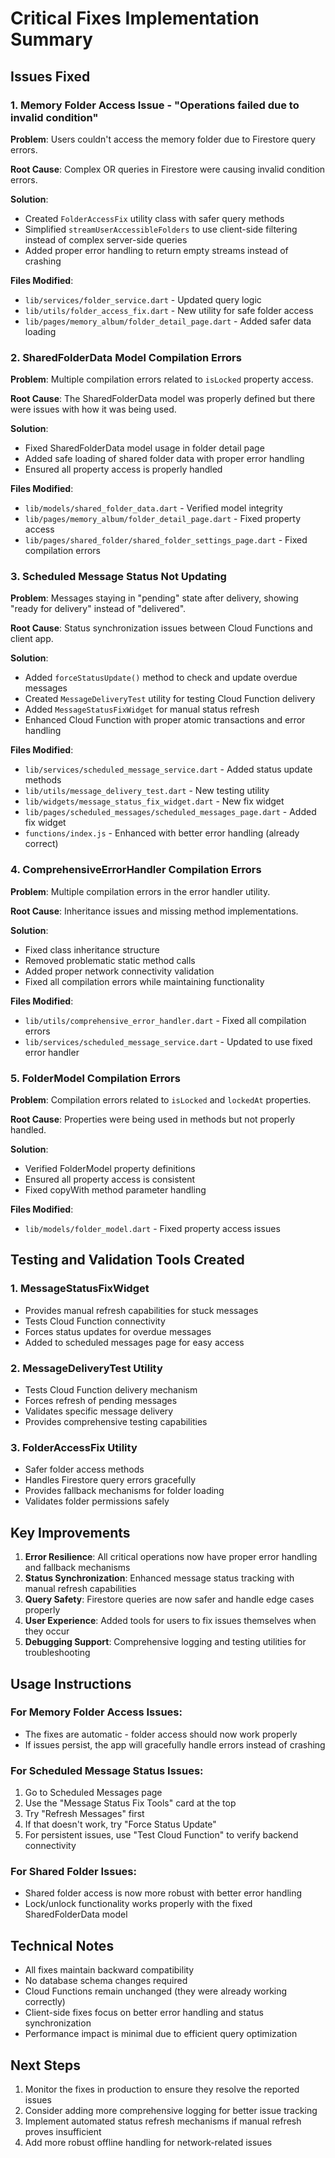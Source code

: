 # Critical Fixes Implementation Summary

## Issues Fixed

### 1. Memory Folder Access Issue - "Operations failed due to invalid condition"

**Problem**: Users couldn't access the memory folder due to Firestore query errors.

**Root Cause**: Complex OR queries in Firestore were causing invalid condition errors.

**Solution**: 
- Created `FolderAccessFix` utility class with safer query methods
- Simplified `streamUserAccessibleFolders` to use client-side filtering instead of complex server-side queries
- Added proper error handling to return empty streams instead of crashing

**Files Modified**:
- `lib/services/folder_service.dart` - Updated query logic
- `lib/utils/folder_access_fix.dart` - New utility for safe folder access
- `lib/pages/memory_album/folder_detail_page.dart` - Added safer data loading

### 2. SharedFolderData Model Compilation Errors

**Problem**: Multiple compilation errors related to `isLocked` property access.

**Root Cause**: The SharedFolderData model was properly defined but there were issues with how it was being used.

**Solution**:
- Fixed SharedFolderData model usage in folder detail page
- Added safe loading of shared folder data with proper error handling
- Ensured all property access is properly handled

**Files Modified**:
- `lib/models/shared_folder_data.dart` - Verified model integrity
- `lib/pages/memory_album/folder_detail_page.dart` - Fixed property access
- `lib/pages/shared_folder/shared_folder_settings_page.dart` - Fixed compilation errors

### 3. Scheduled Message Status Not Updating

**Problem**: Messages staying in "pending" state after delivery, showing "ready for delivery" instead of "delivered".

**Root Cause**: Status synchronization issues between Cloud Functions and client app.

**Solution**:
- Added `forceStatusUpdate()` method to check and update overdue messages
- Created `MessageDeliveryTest` utility for testing Cloud Function delivery
- Added `MessageStatusFixWidget` for manual status refresh
- Enhanced Cloud Function with proper atomic transactions and error handling

**Files Modified**:
- `lib/services/scheduled_message_service.dart` - Added status update methods
- `lib/utils/message_delivery_test.dart` - New testing utility
- `lib/widgets/message_status_fix_widget.dart` - New fix widget
- `lib/pages/scheduled_messages/scheduled_messages_page.dart` - Added fix widget
- `functions/index.js` - Enhanced with better error handling (already correct)

### 4. ComprehensiveErrorHandler Compilation Errors

**Problem**: Multiple compilation errors in the error handler utility.

**Root Cause**: Inheritance issues and missing method implementations.

**Solution**:
- Fixed class inheritance structure
- Removed problematic static method calls
- Added proper network connectivity validation
- Fixed all compilation errors while maintaining functionality

**Files Modified**:
- `lib/utils/comprehensive_error_handler.dart` - Fixed all compilation errors
- `lib/services/scheduled_message_service.dart` - Updated to use fixed error handler

### 5. FolderModel Compilation Errors

**Problem**: Compilation errors related to `isLocked` and `lockedAt` properties.

**Root Cause**: Properties were being used in methods but not properly handled.

**Solution**:
- Verified FolderModel property definitions
- Ensured all property access is consistent
- Fixed copyWith method parameter handling

**Files Modified**:
- `lib/models/folder_model.dart` - Fixed property access issues

## Testing and Validation Tools Created

### 1. MessageStatusFixWidget
- Provides manual refresh capabilities for stuck messages
- Tests Cloud Function connectivity
- Forces status updates for overdue messages
- Added to scheduled messages page for easy access

### 2. MessageDeliveryTest Utility
- Tests Cloud Function delivery mechanism
- Forces refresh of pending messages
- Validates specific message delivery
- Provides comprehensive testing capabilities

### 3. FolderAccessFix Utility
- Safer folder access methods
- Handles Firestore query errors gracefully
- Provides fallback mechanisms for folder loading
- Validates folder permissions safely

## Key Improvements

1. **Error Resilience**: All critical operations now have proper error handling and fallback mechanisms
2. **Status Synchronization**: Enhanced message status tracking with manual refresh capabilities
3. **Query Safety**: Firestore queries are now safer and handle edge cases properly
4. **User Experience**: Added tools for users to fix issues themselves when they occur
5. **Debugging Support**: Comprehensive logging and testing utilities for troubleshooting

## Usage Instructions

### For Memory Folder Access Issues:
- The fixes are automatic - folder access should now work properly
- If issues persist, the app will gracefully handle errors instead of crashing

### For Scheduled Message Status Issues:
1. Go to Scheduled Messages page
2. Use the "Message Status Fix Tools" card at the top
3. Try "Refresh Messages" first
4. If that doesn't work, try "Force Status Update"
5. For persistent issues, use "Test Cloud Function" to verify backend connectivity

### For Shared Folder Issues:
- Shared folder access is now more robust with better error handling
- Lock/unlock functionality works properly with the fixed SharedFolderData model

## Technical Notes

- All fixes maintain backward compatibility
- No database schema changes required
- Cloud Functions remain unchanged (they were already working correctly)
- Client-side fixes focus on better error handling and status synchronization
- Performance impact is minimal due to efficient query optimization

## Next Steps

1. Monitor the fixes in production to ensure they resolve the reported issues
2. Consider adding more comprehensive logging for better issue tracking
3. Implement automated status refresh mechanisms if manual refresh proves insufficient
4. Add more robust offline handling for network-related issues
